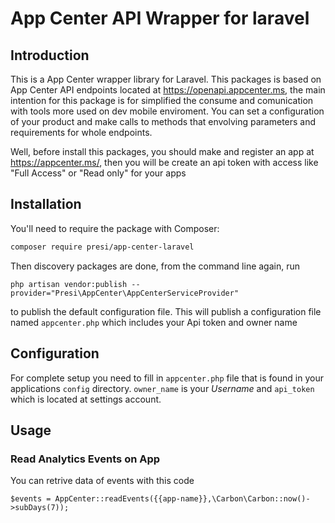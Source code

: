 # App Center API Wrapper for laravel

## Introduction

This is a App Center wrapper library for Laravel. This packages is based on App Center API endpoints located at https://openapi.appcenter.ms, the main intention for this package is for simplified the consume and comunication with tools more used on dev mobile enviroment. You can set a configuration of your product and make calls to methods that envolving parameters and requirements for whole endpoints.

Well, before install this packages, you should make and register an app at https://appcenter.ms/, then you will be create an api token with access like "Full Access" or "Read only" for your apps

## Installation

You'll need to require the package with Composer:

```sh
composer require presi/app-center-laravel
```

Then discovery packages are done, from the command line again, run 

```
php artisan vendor:publish --provider="Presi\AppCenter\AppCenterServiceProvider"
``` 

to publish the default configuration file. 
This will publish a configuration file named `appcenter.php` which includes your Api token and owner name


## Configuration

For complete setup you need to fill in `appcenter.php` file that is found in your applications `config` directory.
`owner_name` is your *Username* and `api_token` which is located at settings account.

## Usage

### Read Analytics Events on App

You can retrive data of events with this code

    $events = AppCenter::readEvents({{app-name}},\Carbon\Carbon::now()->subDays(7));

